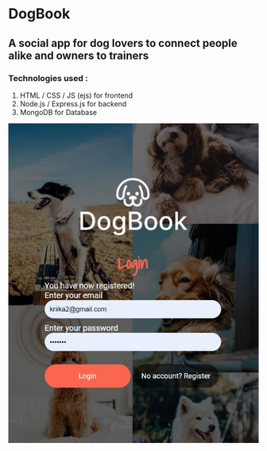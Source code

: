 # DogBook

## A social app for dog lovers to connect people alike and owners to trainers

### Technologies used :

1. HTML / CSS / JS (ejs) for frontend
2. Node.js / Express.js for backend
3. MongoDB for Database




![Screenshot](portfolio-img.JPG "screenshot")
